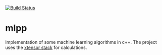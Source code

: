 [![Build Status](https://github.com/cemoktra/mlpp/workflows/CI/badge.svg)](https://github.com/cemoktra/mlpp/actions)

# mlpp
Implementation of some machine learning algorithms in c++. The project uses the [xtensor stack](https://github.com/xtensor-stack) for calculations.
